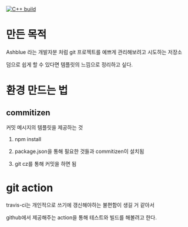 [![C++ build](https://github.com/hookSSi/hookssi_template/actions/workflows/main.yml/badge.svg)](https://github.com/hookSSi/hookssi_template/actions/workflows/main.yml)

# 만든 목적

Ashblue 라는 개발자분 처럼 git 프로젝트를 예쁘게 관리해보려고 시도하는 저장소

덤으로 쉽게 할 수 있다면 템플릿의 느낌으로 정리하고 싶다.

# 환경 만드는 법
## commitizen

커밋 메시지의 템플릿을 제공하는 것

1. npm install

1. package.json을 통해 필요한 것들과 commitizen이 설치됨

1. git cz를 통해 커밋을 하면 됨

# git action

travis-ci는 개인적으로 쓰기에 갱신해야하는 불편함이 생길 거 같아서

github에서 제공해주는 action을 통해 테스트와 빌드를 해볼려고 한다.

